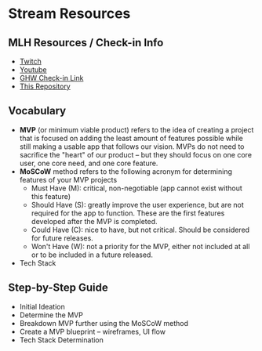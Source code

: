 # Stream Resources

## MLH Resources / Check-in Info
- [Twitch](https://twitch.tv/mlh)
- [Youtube](https://www.youtube.com/@MajorLeagueHacking)
- [GHW Check-in Link](https://events.mlh.io/events/12777)
- [This Repository](https://github.com/KarolinaGroszewska/Idea2MVP)

## Vocabulary
- **MVP** (or minimum viable product) refers to the idea of creating a project that is focused on adding the least amount of features possible while still making a usable app that follows our vision. MVPs do not need to sacrifice the "heart" of our product – but they should focus on one core user, one core need, and one core feature.
- **MoSCoW** method refers to the following acronym for determining features of your MVP projects
  - Must Have (M): critical, non-negotiable (app cannot exist without this feature)
  - Should Have (S): greatly improve the user experience, but are not required for the app to function. These are the first features developed after the MVP is completed.
  - Could Have (C): nice to have, but not critical. Should be considered for future releases.
  - Won't Have (W): not a priority for the MVP, either not included at all or to be included in a future released.
- Tech Stack
 
## Step-by-Step Guide
- Initial Ideation
- Determine the MVP
- Breakdown MVP further using the MoSCoW method
- Create a MVP blueprint – wireframes, UI flow
- Tech Stack Determination
